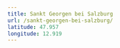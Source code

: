 ```yaml
---
title: Sankt Georgen bei Salzburg
url: /sankt-georgen-bei-salzburg/
latitude: 47.957
longitude: 12.919
---
```

